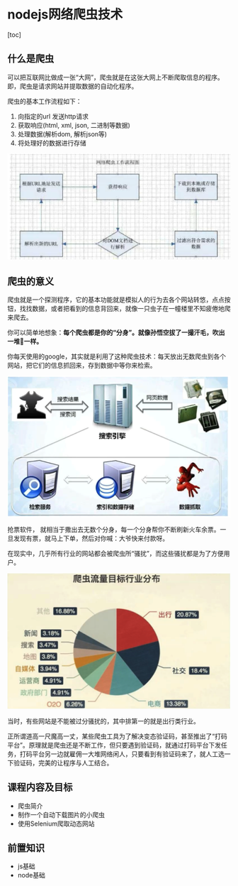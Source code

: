 # nodejs网络爬虫技术

[toc]

## 什么是爬虫

可以把互联网比做成一张“大网”，爬虫就是在这张大网上不断爬取信息的程序。即，爬虫是请求网站并提取数据的自动化程序。

爬虫的基本工作流程如下：

1. 向指定的url 发送http请求
2. 获取响应(html, xml, json, 二进制等数据)
3. 处理数据(解析dom, 解析json等)
4. 将处理好的数据进行存储

![image-20201111004139936](image-20201111004139936.png)

## 爬虫的意义

爬虫就是一个探测程序，它的基本功能就是模拟人的行为去各个网站转悠，点点按钮，找找数据，或者把看到的信息背回来，就像一只虫子在一幢楼里不知疲倦地爬来爬去。

你可以简单地想象：**每个爬虫都是你的“分身”。就像孙悟空拔了一撮汗毛，吹出一堆🐒一样。**

你每天使用的google，其实就是利用了这种爬虫技术：每天放出无数爬虫到各个网站，把它们的信息抓回来，存到数据中等你来检索。

![image-20201111004752756](image-20201111004752756.png)

抢票软件， 就相当于撒出去无数个分身，每一个分身帮你不断刷新火车余票。一旦发现有票，就马上下单，然后对你喊：大爷快来付款呀。

在现实中，几乎所有行业的网站都会被爬虫所“骚扰”，而这些骚扰都是为了方便用户。

![image-20201111005012098](image-20201111005012098.png)

当时，有些网站是不能被过分骚扰的，其中排第一的就是出行类行业。

正所谓道高一尺魔高一丈，某些爬虫工具为了解决变态验证码，甚至推出了“打码平台”。原理就是爬虫还是不断工作，但只要遇到验证码，就通过打码平台下发任务，打码平台另一边就雇佣一大堆网络闲人，只要看到有验证码来了，就人工选一下验证码，完美的让程序与人工结合。

## 课程内容及目标

+ 爬虫简介
+ 制作一个自动下载图片的小爬虫
+ 使用Selenium爬取动态网站

## 前置知识

+ js基础
+ node基础
